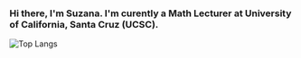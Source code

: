 ### Hi there, I'm Suzana. I'm curently a Math Lecturer at  University of California, Santa Cruz (UCSC). 
![Top Langs](https://github-readme-stats.vercel.app/api/top-langs/?username=ssuzana&hide_progress=true)

<!--
**ssuzana/ssuzana** is a ✨ _special_ ✨ repository because its `README.md` (this file) appears on your GitHub profile.

-->
